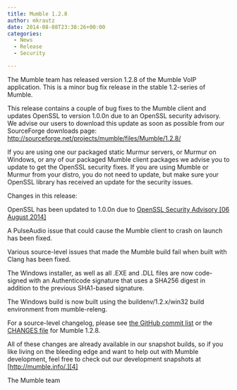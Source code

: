 ```yaml
---
title: Mumble 1.2.8
author: mkrautz
date: 2014-08-08T23:38:26+00:00
categories:
  - News
  - Release
  - Security

---
```

<img class="alignleft size-full wp-image-232" title="Mumblesoftwarelogo" src="http://mumble.sourceforge.net/w/logo.png" alt="" />The Mumble team has released version 1.2.8 of the Mumble VoIP application. This is a minor bug fix release in the stable 1.2-series of Mumble.

This release contains a couple of bug fixes to the Mumble client and updates OpenSSL to version 1.0.0n due to an OpenSSL security advisory. We advise our users to download this update as soon as possible from our SourceForge downloads page: <http://sourceforge.net/projects/mumble/files/Mumble/1.2.8/>

<!--more-->

If you are using one our packaged static Murmur servers, or Murmur on Windows, or any of our packaged Mumble client packages we advise you to update to get the OpenSSL security fixes. If you are using Mumble or Murmur from your distro, you do not need to update, but make sure your OpenSSL library has received an update for the security issues.

Changes in this release:

OpenSSL has been updated to 1.0.0n due to [OpenSSL Security Advisory [06 August 2014]][1]

A PulseAudio issue that could cause the Mumble client to crash on launch has been fixed.

Various source-level issues that made the Mumble build fail when built with Clang has been fixed.

The Windows installer, as well as all .EXE and .DLL files are now code-signed with an Authenticode signature that uses a SHA256 digest in addition to the previous SHA1-based signature.

The Windows build is now built using the buildenv/1.2.x/win32 build environment from mumble-releng.

For a source-level changelog, please see [the GitHub commit list][2] or the [CHANGES file][3] for Mumble 1.2.8.

All of these changes are already available in our snapshot builds, so if you like living on the bleeding edge and want to help out with Mumble development, feel free to check out our development snapshots at [http://mumble.info/.][4]

The Mumble team

 [1]: https://www.openssl.org/news/secadv_20140806.txt
 [2]: https://github.com/mumble-voip/mumble/commits/1.2.8
 [3]: https://github.com/mumble-voip/mumble/blob/1.2.8/CHANGES
 [4]: http://mumble.info "http://mumble.info"